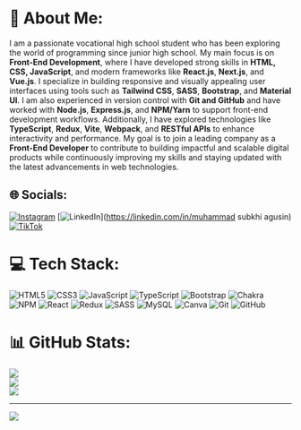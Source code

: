 # 💫 About Me:
I am a passionate vocational high school student who has been exploring the world of programming since junior high school. My main focus is on **Front-End Development**, where I have developed strong skills in **HTML, CSS, JavaScript**, and modern frameworks like **React.js**, **Next.js**, and **Vue.js**. I specialize in building responsive and visually appealing user interfaces using tools such as **Tailwind CSS**, **SASS**, **Bootstrap**, and **Material UI**. I am also experienced in version control with **Git and GitHub** and have worked with **Node.js**, **Express.js**, and **NPM/Yarn** to support front-end development workflows. Additionally, I have explored technologies like **TypeScript**, **Redux**, **Vite**, **Webpack**, and **RESTful APIs** to enhance interactivity and performance. My goal is to join a leading company as a **Front-End Developer** to contribute to building impactful and scalable digital products while continuously improving my skills and staying updated with the latest advancements in web technologies.


## 🌐 Socials:
[![Instagram](https://img.shields.io/badge/Instagram-%23E4405F.svg?logo=Instagram&logoColor=white)](https://instagram.com/subky.dev) [![LinkedIn](https://img.shields.io/badge/LinkedIn-%230077B5.svg?logo=linkedin&logoColor=white)](https://linkedin.com/in/muhammad subkhi agusin) [![TikTok](https://img.shields.io/badge/TikTok-%23000000.svg?logo=TikTok&logoColor=white)](https://tiktok.com/@subky.dev) 

# 💻 Tech Stack:
![HTML5](https://img.shields.io/badge/html5-%23E34F26.svg?style=for-the-badge&logo=html5&logoColor=white) ![CSS3](https://img.shields.io/badge/css3-%231572B6.svg?style=for-the-badge&logo=css3&logoColor=white) ![JavaScript](https://img.shields.io/badge/javascript-%23323330.svg?style=for-the-badge&logo=javascript&logoColor=%23F7DF1E) ![TypeScript](https://img.shields.io/badge/typescript-%23007ACC.svg?style=for-the-badge&logo=typescript&logoColor=white) ![Bootstrap](https://img.shields.io/badge/bootstrap-%238511FA.svg?style=for-the-badge&logo=bootstrap&logoColor=white) ![Chakra](https://img.shields.io/badge/chakra-%234ED1C5.svg?style=for-the-badge&logo=chakraui&logoColor=white) ![NPM](https://img.shields.io/badge/NPM-%23CB3837.svg?style=for-the-badge&logo=npm&logoColor=white) ![React](https://img.shields.io/badge/react-%2320232a.svg?style=for-the-badge&logo=react&logoColor=%2361DAFB) ![Redux](https://img.shields.io/badge/redux-%23593d88.svg?style=for-the-badge&logo=redux&logoColor=white) ![SASS](https://img.shields.io/badge/SASS-hotpink.svg?style=for-the-badge&logo=SASS&logoColor=white) ![MySQL](https://img.shields.io/badge/mysql-4479A1.svg?style=for-the-badge&logo=mysql&logoColor=white) ![Canva](https://img.shields.io/badge/Canva-%2300C4CC.svg?style=for-the-badge&logo=Canva&logoColor=white) ![Git](https://img.shields.io/badge/git-%23F05033.svg?style=for-the-badge&logo=git&logoColor=white) ![GitHub](https://img.shields.io/badge/github-%23121011.svg?style=for-the-badge&logo=github&logoColor=white)
# 📊 GitHub Stats:
![](https://github-readme-stats.vercel.app/api?username=subkyy&theme=dark&hide_border=false&include_all_commits=false&count_private=false)<br/>
![](https://github-readme-streak-stats.herokuapp.com/?user=subkyy&theme=dark&hide_border=false)<br/>
![](https://github-readme-stats.vercel.app/api/top-langs/?username=subkyy&theme=dark&hide_border=false&include_all_commits=false&count_private=false&layout=compact)

---
[![](https://visitcount.itsvg.in/api?id=subkyy&icon=0&color=0)](https://visitcount.itsvg.in)

<!-- Proudly created with GPRM ( https://gprm.itsvg.in ) -->
